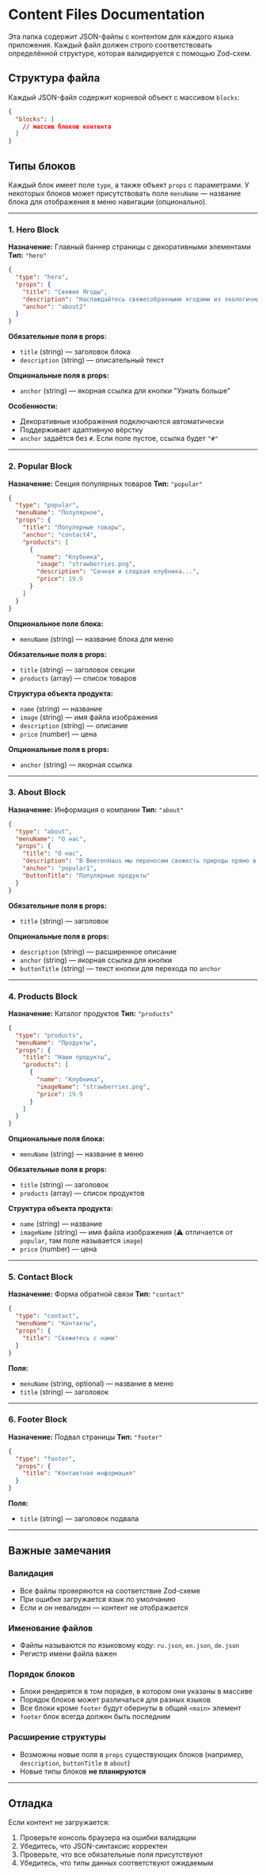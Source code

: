 # Content Files Documentation

Эта папка содержит JSON-файлы с контентом для каждого языка приложения. Каждый файл должен строго соответствовать определённой структуре, которая валидируется с помощью Zod-схем.

## Структура файла

Каждый JSON-файл содержит корневой объект с массивом `blocks`:

```json
{
  "blocks": [
    // массив блоков контента
  ]
}
```

## Типы блоков

Каждый блок имеет поле `type`, а также объект `props` с параметрами.
У некоторых блоков может присутствовать поле `menuName` — название блока для отображения в меню навигации (опционально).

---

### 1. Hero Block

**Назначение:** Главный баннер страницы с декоративными элементами
**Тип:** `"hero"`

```json
{
  "type": "hero",
  "props": {
    "title": "Свежие Ягоды",
    "description": "Наслаждайтесь свежесобранными ягодами из экологичных городских ферм...",
    "anchor": "about2"
  }
}
```

**Обязательные поля в props:**

- `title` (string) — заголовок блока
- `description` (string) — описательный текст

**Опциональные поля в props:**

- `anchor` (string) — якорная ссылка для кнопки "Узнать больше"

**Особенности:**

- Декоративные изображения подключаются автоматически
- Поддерживает адаптивную вёрстку
- `anchor` задаётся без `#`. Если поле пустое, ссылка будет `"#"`

---

### 2. Popular Block

**Назначение:** Секция популярных товаров
**Тип:** `"popular"`

```json
{
  "type": "popular",
  "menuName": "Популярное",
  "props": {
    "title": "Популярные товары",
    "anchor": "contact4",
    "products": [
      {
        "name": "Клубника",
        "image": "strawberries.png",
        "description": "Сочная и сладкая клубника...",
        "price": 19.9
      }
    ]
  }
}
```

**Опциональное поле блока:**

- `menuName` (string) — название блока для меню

**Обязательные поля в props:**

- `title` (string) — заголовок секции
- `products` (array) — список товаров

**Структура объекта продукта:**

- `name` (string) — название
- `image` (string) — имя файла изображения
- `description` (string) — описание
- `price` (number) — цена

**Опциональные поля в props:**

- `anchor` (string) — якорная ссылка

---

### 3. About Block

**Назначение:** Информация о компании
**Тип:** `"about"`

```json
{
  "type": "about",
  "menuName": "О нас",
  "props": {
    "title": "О нас",
    "description": "В BeerenHaus мы переносим свежесть природы прямо в город...",
    "anchor": "popular1",
    "buttonTitle": "Популярные продукты"
  }
}
```

**Обязательные поля в props:**

- `title` (string) — заголовок

**Опциональные поля в props:**

- `description` (string) — расширенное описание
- `anchor` (string) — якорная ссылка для кнопки
- `buttonTitle` (string) — текст кнопки для перехода по `anchor`

---

### 4. Products Block

**Назначение:** Каталог продуктов
**Тип:** `"products"`

```json
{
  "type": "products",
  "menuName": "Продукты",
  "props": {
    "title": "Наши продукты",
    "products": [
      {
        "name": "Клубника",
        "imageName": "strawberries.png",
        "price": 19.9
      }
    ]
  }
}
```

**Опциональные поля блока:**

- `menuName` (string) — название в меню

**Обязательные поля в props:**

- `title` (string) — заголовок
- `products` (array) — список продуктов

**Структура объекта продукта:**

- `name` (string) — название
- `imageName` (string) — имя файла изображения (⚠️ отличается от `popular`, там поле называется `image`)
- `price` (number) — цена

---

### 5. Contact Block

**Назначение:** Форма обратной связи
**Тип:** `"contact"`

```json
{
  "type": "contact",
  "menuName": "Контакты",
  "props": {
    "title": "Свяжитесь с нами"
  }
}
```

**Поля:**

- `menuName` (string, optional) — название в меню
- `title` (string) — заголовок

---

### 6. Footer Block

**Назначение:** Подвал страницы
**Тип:** `"footer"`

```json
{
  "type": "footer",
  "props": {
    "title": "Контактная информация"
  }
}
```

**Поля:**

- `title` (string) — заголовок подвала

---

## Важные замечания

### Валидация

- Все файлы проверяются на соответствие Zod-схеме
- При ошибке загружается язык по умолчанию
- Если и он невалиден — контент не отображается

### Именование файлов

- Файлы называются по языковому коду: `ru.json`, `en.json`, `de.json`
- Регистр имени файла важен

### Порядок блоков

- Блоки рендерятся в том порядке, в котором они указаны в массиве
- Порядок блоков может различаться для разных языков
- Все блоки кроме `footer` будут обернуты в общий `<main>` элемент
- `footer` блок всегда должен быть последним

### Расширение структуры

- Возможны новые поля в `props` существующих блоков (например, `description`, `buttonTitle` в `about`)
- Новые типы блоков **не планируются**

---

## Отладка

Если контент не загружается:

1. Проверьте консоль браузера на ошибки валидации
2. Убедитесь, что JSON-синтаксис корректен
3. Проверьте, что все обязательные поля присутствуют
4. Убедитесь, что типы данных соответствуют ожидаемым
